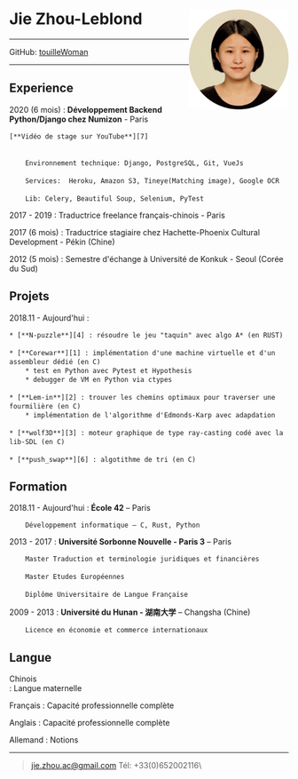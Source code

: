 <h1 id="jie-zhou-leblond">Jie Zhou-Leblond <img src="my_photo.png"  width="180" align="right"/></h1>

----


>   
  GitHub: [touilleWoman][5]

----

Experience
----------------
2020 (6 mois)
:   **Développement Backend Python/Django chez Numizon** - Paris
    
    [**Vidéo de stage sur YouTube**][7]


        Environnement technique: Django, PostgreSQL, Git, VueJs

        Services:  Heroku, Amazon S3, Tineye(Matching image), Google OCR

        Lib: Celery, Beautiful Soup, Selenium, PyTest


2017 - 2019
:   Traductrice freelance français-chinois - Paris


2017 (6 mois)
:   Traductrice stagiaire chez Hachette-Phoenix Cultural Development - Pékin (Chine)


2012 (5 mois)
:   Semestre d'échange à Université de Konkuk - Seoul (Corée du Sud)


Projets
----------------------

2018.11 - Aujourd'hui
:  

    * [**N-puzzle**][4] : résoudre le jeu "taquin" avec algo A* (en RUST)

    * [**Corewar**][1] : implémentation d'une machine virtuelle et d'un assembleur dédié (en C)
        * test en Python avec Pytest et Hypothesis 
        * debugger de VM en Python via ctypes 

    * [**Lem-in**][2] : trouver les chemins optimaux pour traverser une fourmilière (en C)
        * implémentation de l'algorithme d'Edmonds-Karp avec adapdation

    * [**wolf3D**][3] : moteur graphique de type ray-casting codé avec la lib-SDL (en C)

    * [**push_swap**][6] : algotithme de tri (en C)




Formation
---------

2018.11 - Aujourd'hui
:   **École 42**  – Paris

        Développement informatique — C, Rust, Python

2013 - 2017
:   **Université Sorbonne Nouvelle - Paris 3** –  Paris

        Master Traduction et terminologie juridiques et financières

        Master Etudes Européennes

        Diplôme Universitaire de Langue Française

2009 - 2013
:   **Université du Hunan - 湖南大学** –  Changsha (Chine)

        Licence en économie et commerce internationaux




Langue
----------------
Chinois          
:   Langue maternelle

Français 
:   Capacité professionnelle complète

Anglais
:   Capacité professionnelle complète

Allemand
:   Notions

----

> <jie.zhou.ac@gmail.com>  Tél: +33(0)652002116\


[1]: https://github.com/touilleWoman/corewar/tree/master
[2]: https://github.com/touilleWoman/Lem_in
[3]: https://github.com/touilleWoman/wolf3d
[4]: https://github.com/touilleWoman/N-Puzzle_with_Rust
[5]: https://github.com/touilleWoman
[6]: https://github.com/touilleWoman/Push_swap
[7]: https://www.youtube.com/watch?v=jLiXZENA0no
